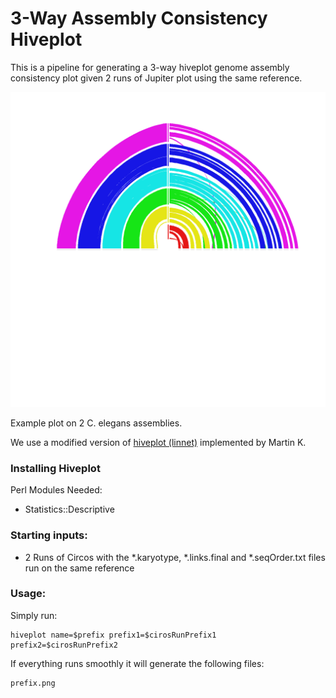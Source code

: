 3-Way Assembly Consistency Hiveplot
======================
This is a pipeline for generating a 3-way hiveplot genome assembly consistency plot given 2 runs of Jupiter plot using the same reference.

<img src="./hivePlot.png">

Example plot on 2 C. elegans assemblies.

We use a modified version of [hiveplot \(linnet\)](http://www.hiveplot.com/distro/hiveplot-0.02.tgz) implemented by Martin K.

### Installing Hiveplot

Perl Modules Needed:
* Statistics::Descriptive

### Starting inputs:

* 2 Runs of Circos with the *.karyotype, *.links.final and *.seqOrder.txt files run on the same reference

### Usage:

Simply run:
```{bash}
hiveplot name=$prefix prefix1=$cirosRunPrefix1 prefix2=$cirosRunPrefix2
```

If everything runs smoothly it will generate the following files:
```
prefix.png
```
